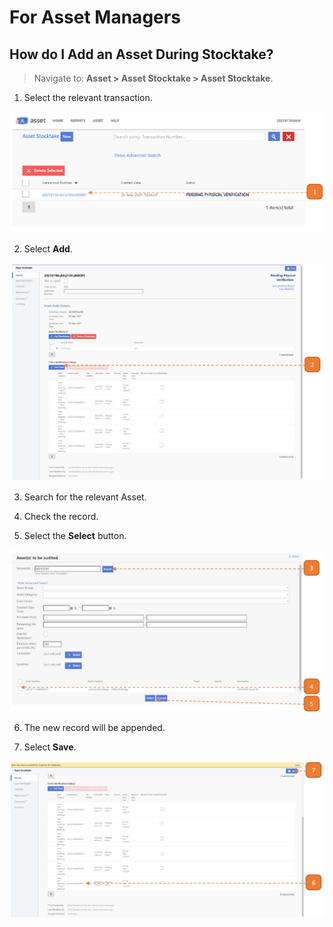# For Asset Managers

## How do I Add an Asset During Stocktake?

> Navigate to: **Asset > Asset Stocktake > Asset Stocktake**.

1. Select the relevant transaction.

![](images/ASFAM6.png "ASFAM6")

2. Select **Add**.

![](images/ASFAM7.png "ASFAM7")

3. Search for the relevant Asset.

4. Check the record.

5. Select the **Select** button.

![](images/ASFAM8.png "ASFAM8")

6. The new record will be appended.

7. Select **Save**.

![](images/ASFAM9.png "ASFAM9")